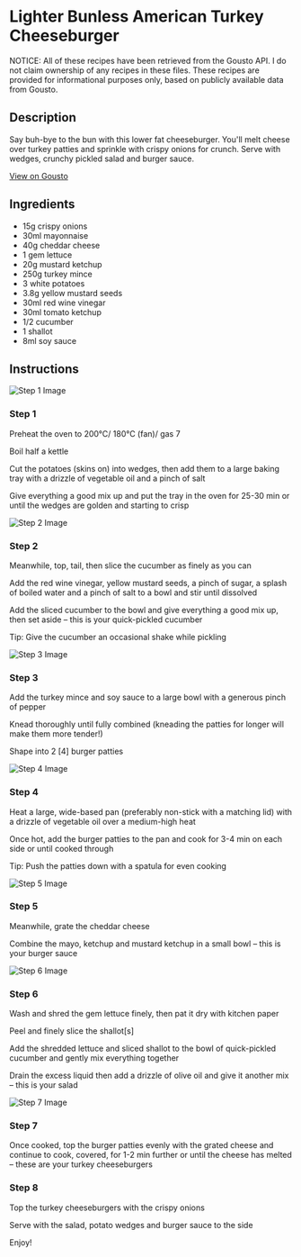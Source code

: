 # Lighter Bunless American Turkey Cheeseburger

NOTICE: All of these recipes have been retrieved from the Gousto API. I do not claim ownership of any recipes in these files. These recipes are provided for informational purposes only, based on publicly available data from Gousto.

## Description

Say buh-bye to the bun with this lower fat cheeseburger. You'll melt cheese over turkey patties and sprinkle with crispy onions for crunch. Serve with wedges, crunchy pickled salad and burger sauce.

[View on Gousto](https://www.gousto.co.uk/recipes/cookbook/lighter-bunless-american-turkey-cheeseburger)

## Ingredients

- 15g crispy onions
- 30ml mayonnaise
- 40g cheddar cheese
- 1 gem lettuce
- 20g mustard ketchup
- 250g turkey mince
- 3 white potatoes
- 3.8g yellow mustard seeds
- 30ml red wine vinegar
- 30ml tomato ketchup
- 1/2 cucumber
- 1 shallot
- 8ml soy sauce

## Instructions

![Step 1 Image](https://production-media.gousto.co.uk/cms/recipe-step-image/Step-1-1641468678473-x200.jpg)

### Step 1

Preheat the oven to 200°C/ 180°C (fan)/ gas 7

Boil half a kettle

Cut the potatoes (skins on) into wedges, then add them to a large baking tray with a drizzle of vegetable oil and a pinch of salt

Give everything a good mix up and put the tray in the oven for 25-30 min or until the wedges are golden and starting to crisp

![Step 2 Image](https://production-media.gousto.co.uk/cms/recipe-step-image/Step-2-1640099382106-x200.jpg)

### Step 2

Meanwhile, top, tail, then slice the cucumber as finely as you can

Add the red wine vinegar, yellow mustard seeds, a pinch of<span class="text-danger"> </span>sugar, a splash of boiled water and a pinch of salt to a bowl and stir until dissolved

Add the sliced cucumber to the bowl and give everything a good mix up, then set aside – this is your quick-pickled cucumber

Tip: Give the cucumber an occasional shake while pickling

![Step 3 Image](https://production-media.gousto.co.uk/cms/recipe-step-image/Step-3-1640099389132-x200.jpg)

### Step 3

Add the turkey mince and soy sauce to a large bowl with a generous pinch of pepper

Knead thoroughly until fully combined (kneading the patties for longer will make them more tender!)

Shape into 2 <span class="text-danger">[4] </span>burger patties

![Step 4 Image](https://production-media.gousto.co.uk/cms/recipe-step-image/Step-4-1640099406527-x200.jpg)

### Step 4

Heat a large, wide-based pan (preferably non-stick with a matching lid) with a drizzle of vegetable oil over a medium-high heat

Once hot, add the burger patties to the pan and cook for 3-4 min on each side or until cooked through

Tip: Push the patties down with a spatula for even cooking

![Step 5 Image](https://production-media.gousto.co.uk/cms/recipe-step-image/Step-5-1640099412903-x200.jpg)

### Step 5

Meanwhile, grate the cheddar cheese

Combine the mayo, ketchup and mustard ketchup in a small bowl – this is your burger sauce

![Step 6 Image](https://production-media.gousto.co.uk/cms/recipe-step-image/Step-6-1640099432832-x200.jpg)

### Step 6

Wash and shred the gem lettuce finely, then pat it dry with kitchen paper

Peel and finely slice the shallot<span class="text-danger">[s]</span>

Add the shredded lettuce and sliced shallot to the bowl of quick-pickled cucumber and gently mix everything together

Drain the excess liquid then add a drizzle of olive oil and give it another mix – this is your salad

![Step 7 Image](https://production-media.gousto.co.uk/cms/recipe-step-image/Step-7-1640099437102-x200.jpg)

### Step 7

Once cooked, top the burger patties evenly with the grated cheese and continue to cook, covered, for 1-2 min further or until the cheese has melted – these are your turkey cheeseburgers

### Step 8

Top the turkey cheeseburgers with the crispy onions

Serve with the salad, potato wedges and burger sauce to the side

Enjoy!

